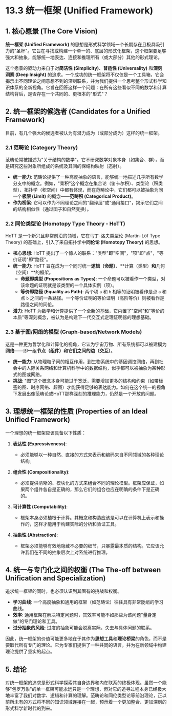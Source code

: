 # 13.3 统一框架 (Unified Framework)

## 1. 核心愿景 (The Core Vision)

**统一框架 (Unified Framework)** 的思想是形式科学领域一个长期存在且极具吸引力的"圣杯"。它旨在寻找或构建一个单一的、底层的形式化框架，这个框架要足够强大和抽象，能够统一地表达、连接和推理所有（或大部分）其他的形式理论。

这个愿景的驱动力来自于对**简洁性 (Simplicity)**、**普适性 (Universality)** 和**深刻洞察 (Deep Insight)** 的追求。一个成功的统一框架将不仅仅是一个工具箱，它会揭示出不同理论之间意想不到的深刻联系，并为我们提供一个思考整个形式科学知识体系的全新视角。它旨在回答这样一个问题：在所有这些看似不同的数学和计算结构背后，是否存在一个共同的、更根本的"形式"？

## 2. 统一框架的候选者 (Candidates for a Unified Framework)

目前，有几个强大的候选者被认为有潜力成为（或部分成为）这样的统一框架。

### 2.1 范畴论 (Category Theory)

范畴论常被描述为"关于结构的数学"。它不研究数学对象本身（如集合、群），而是研究这些对象所组成的系统及其间的保结构映射（态射）。

- **统一能力**: 范畴论提供了一种高度抽象的语言，能够统一地描述几乎所有数学分支中的概念。例如，"乘积"这个概念在集合论（笛卡尔积）、类型论（积类型）、拓扑学（积空间）中都有体现，而在范畴论中，它们都可以被抽象为同一个**极限 (Limit)** 的概念——**范畴积 (Categorical Product)**。
- **作为桥梁**: 它可以作为不同理论之间的"翻译层"或"通用接口"，揭示它们之间的结构相似性（通过函子和自然变换）。

### 2.2 同伦类型论 (Homotopy Type Theory - HoTT)

HoTT 是一个新兴且非常前沿的领域，它在马丁-洛夫类型论 (Martin-Löf Type Theory) 的基础上，引入了来自拓扑学中**同伦论 (Homotopy Theory)** 的思想。

- **核心思想**: HoTT 提出了一个惊人的联系："类型"即"空间"，"项"即"点"，"等价证明"即"路径"。
- **统一能力**: HoTT 旨在成为一个同时统一**逻辑（命题）**、**计算（类型）**和**几何（空间）**的框架。
  - **命题即类型 (Propositions as Types)**: 一个命题可以被看作一个类型，对该命题的证明就是该类型的一个具体实例（项）。
  - **等价即路径 (Equality as Path)**: 两个项 `a` 和 `b` 相等的证明被看作是点 `a` 和点 `b` 之间的一条路径。一个等价证明的等价证明（高阶等价）则被看作是路径之间的同伦。
- **潜力**: HoTT 为数学和计算提供了一个全新的基础，它内置了"空间"和"等价的本质"等深刻概念，被认为是构建下一代交互式定理证明器的理想基础。

### 2.3 基于图/网络的模型 (Graph-based/Network Models)

这是一种更为哲学化和计算化的视角，它认为宇宙万物、所有系统都可以被建模为**网络**——即一组**节点（组件）**和它们之间的**边（交互）**。

- **统一能力**: 从物理粒子间的相互作用，到生物系统中的基因调控网络，再到社会中的人际关系网络和计算机科学中的数据结构，似乎都可以被抽象为某种形式的图或网络。
- **挑战**: "图"这个概念本身可能过于宽泛，需要增加更多的结构和约束（如带标签的图、时序网络、超图）才能获得足够的表达能力。如何在这个统一的视角下发展出像范畴论或HoTT那样深刻的推理能力，仍然是一个开放的问题。

## 3. 理想统一框架的性质 (Properties of an Ideal Unified Framework)

一个理想的统一框架应该具备以下性质：

1. **表达性 (Expressiveness)**:
    - 必须能够以一种自然、直接的方式来表示和编码来自不同领域的各种理论结构。

2. **组合性 (Compositionality)**:
    - 必须提供清晰的、模块化的方式来组合不同的理论模型。框架应保证，如果两个组件各自是正确的，那么它们的组合也应在明确的条件下是正确的。

3. **可计算性 (Computability)**:
    - 框架本身必须植根于计算。其概念和构造应该是可以在计算机上表示和操作的，这样才能用于构建实际的分析和验证工具。

4. **抽象性 (Abstraction)**:
    - 框架必须能够有效地隐藏不必要的细节，只暴露最本质的结构。它应该允许我们在不同的抽象层次上对系统进行推理。

## 4. 统一与专门化之间的权衡 (The The-off between Unification and Specialization)

追求统一框架的同时，也必须认识到其固有的挑战和权衡。

- **学习曲线**: 一个高度抽象和通用的框架（如范畴论）往往具有非常陡峭的学习曲线。
- **效率**: 通用框架在解决特定问题时，其效率可能不如那些为该问题"量身定做"的专门理论和工具。
- **过分抽象的风险**: 过度的抽象可能会脱离实际，失去与具体问题的联系。

因此，统一框架的价值可能更多地在于其作为**思想工具**和**理论桥梁**的角色，而不是要取代所有专门的理论。它为专家们提供了一种共同的语言，并为在新领域中构建理论提供了坚实的起点。

## 5. 结论

对统一框架的追求是形式科学探索其自身边界和内在联系的终极体现。虽然一个能够"包罗万象"的单一框架可能永远只是一个理想，但对它的追寻过程本身已经极大地丰富了我们对数学、逻辑和计算的理解。范畴论和同伦类型论等前沿理论，正以前所未有的方式将不同的知识领域连接在一起，预示着一个更加整合、更加深刻的形式科学新时代的到来。
